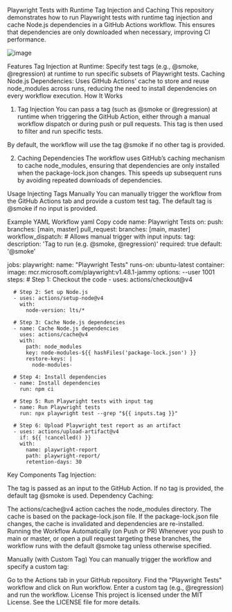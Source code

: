Playwright Tests with Runtime Tag Injection and Caching
This repository demonstrates how to run Playwright tests with runtime tag injection and cache Node.js dependencies in a GitHub Actions workflow. This ensures that dependencies are only downloaded when necessary, improving CI performance.

![image](https://github.com/user-attachments/assets/7a76a25d-2cf3-420e-9411-a8de38162c2b)


Features
Tag Injection at Runtime: Specify test tags (e.g., @smoke, @regression) at runtime to run specific subsets of Playwright tests.
Caching Node.js Dependencies: Uses GitHub Actions' cache to store and reuse node_modules across runs, reducing the need to install dependencies on every workflow execution.
How It Works
1. Tag Injection
You can pass a tag (such as @smoke or @regression) at runtime when triggering the GitHub Action, either through a manual workflow dispatch or during push or pull requests. This tag is then used to filter and run specific tests.

By default, the workflow will use the tag @smoke if no other tag is provided.

2. Caching Dependencies
The workflow uses GitHub’s caching mechanism to cache node_modules, ensuring that dependencies are only installed when the package-lock.json changes. This speeds up subsequent runs by avoiding repeated downloads of dependencies.

Usage
Injecting Tags Manually
You can manually trigger the workflow from the GitHub Actions tab and provide a custom test tag. The default tag is @smoke if no input is provided.

Example YAML Workflow
yaml
Copy code
name: Playwright Tests
on:
  push:
    branches: [main, master]
  pull_request:
    branches: [main, master]
  workflow_dispatch:  # Allows manual trigger with input
    inputs:
      tag:
        description: 'Tag to run (e.g. @smoke, @regression)'
        required: true
        default: '@smoke'

jobs:
  playwright:
    name: "Playwright Tests"
    runs-on: ubuntu-latest
    container:
      image: mcr.microsoft.com/playwright:v1.48.1-jammy
      options: --user 1001
    steps:
      # Step 1: Checkout the code
      - uses: actions/checkout@v4

      # Step 2: Set up Node.js
      - uses: actions/setup-node@v4
        with:
          node-version: lts/*

      # Step 3: Cache Node.js dependencies
      - name: Cache Node.js dependencies
        uses: actions/cache@v4
        with:
          path: node_modules
          key: node-modules-${{ hashFiles('package-lock.json') }}
          restore-keys: |
            node-modules-

      # Step 4: Install dependencies
      - name: Install dependencies
        run: npm ci

      # Step 5: Run Playwright tests with input tag
      - name: Run Playwright tests
        run: npx playwright test --grep "${{ inputs.tag }}"

      # Step 6: Upload Playwright test report as an artifact
      - uses: actions/upload-artifact@v4
        if: ${{ !cancelled() }}
        with:
          name: playwright-report
          path: playwright-report/
          retention-days: 30
Key Components
Tag Injection:

The tag is passed as an input to the GitHub Action.
If no tag is provided, the default tag @smoke is used.
Dependency Caching:

The actions/cache@v4 action caches the node_modules directory.
The cache is based on the package-lock.json file. If the package-lock.json file changes, the cache is invalidated and dependencies are re-installed.
Running the Workflow
Automatically (on Push or PR)
Whenever you push to main or master, or open a pull request targeting these branches, the workflow runs with the default @smoke tag unless otherwise specified.

Manually (with Custom Tag)
You can manually trigger the workflow and specify a custom tag:

Go to the Actions tab in your GitHub repository.
Find the "Playwright Tests" workflow and click on Run workflow.
Enter a custom tag (e.g., @regression) and run the workflow.
License
This project is licensed under the MIT License. See the LICENSE file for more details.
